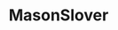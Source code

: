 ---
title: MasonSlover
github: https://github.com/MasonSlover
mode: dark
transition: 1s
score: 69.4
archetype:
- Animation
- Minimalistic
---